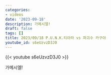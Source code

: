 ```yaml
---
categories:
- videos
date: '2023-09-18'
description: 가메시엘!
draft: false
tags: []
title: 2023/09/18 P.U.N.K.티아라 vs 파괴수 카구야
youtube_id: s6eUzvzD3J0
---
```



{{< youtube s6eUzvzD3J0 >}}

가메시엘!